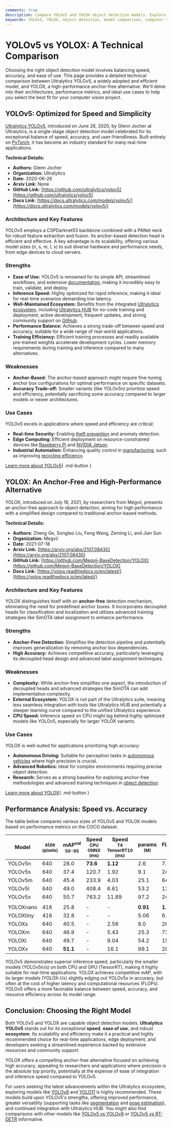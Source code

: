 ```yaml
---
comments: true
description: Compare YOLOv5 and YOLOX object detection models. Explore performance metrics, strengths, weaknesses, and use cases to choose the best fit for your needs.
keywords: YOLOv5, YOLOX, object detection, model comparison, computer vision, Ultralytics, anchor-based, anchor-free, real-time detection, AI models
---
```


# YOLOv5 vs YOLOX: A Technical Comparison

Choosing the right object detection model involves balancing speed, accuracy, and ease of use. This page provides a detailed technical comparison between Ultralytics YOLOv5, a widely adopted and efficient model, and YOLOX, a high-performance anchor-free alternative. We'll delve into their architectures, performance metrics, and ideal use cases to help you select the best fit for your computer vision project.

<script async src="https://cdn.jsdelivr.net/npm/chart.js"></script>
<script defer src="../../javascript/benchmark.js"></script>

<canvas id="modelComparisonChart" width="1024" height="400" active-models='["YOLOv5", "YOLOX"]'></canvas>

## YOLOv5: Optimized for Speed and Simplicity

[Ultralytics YOLOv5](https://docs.ultralytics.com/models/yolov5/), introduced on June 26, 2020, by Glenn Jocher at Ultralytics, is a single-stage object detection model celebrated for its exceptional balance of speed, accuracy, and user-friendliness. Built entirely on [PyTorch](https://pytorch.org/), it has become an industry standard for many real-time applications.

**Technical Details:**

- **Authors:** Glenn Jocher
- **Organization:** Ultralytics
- **Date:** 2020-06-26
- **Arxiv Link:** None
- **GitHub Link:** [https://github.com/ultralytics/yolov5](https://github.com/ultralytics/yolov5)
- **Docs Link:** [https://docs.ultralytics.com/models/yolov5/](https://docs.ultralytics.com/models/yolov5/)

### Architecture and Key Features

YOLOv5 employs a CSPDarknet53 backbone combined with a PANet neck for robust feature extraction and fusion. Its anchor-based detection head is efficient and effective. A key advantage is its scalability, offering various model sizes (n, s, m, l, x) to suit diverse hardware and performance needs, from edge devices to cloud servers.

### Strengths

- **Ease of Use:** YOLOv5 is renowned for its simple API, streamlined workflows, and extensive [documentation](https://docs.ultralytics.com/yolov5/), making it incredibly easy to train, validate, and deploy.
- **Inference Speed:** Highly optimized for rapid inference, making it ideal for real-time scenarios demanding low latency.
- **Well-Maintained Ecosystem:** Benefits from the integrated [Ultralytics ecosystem](https://docs.ultralytics.com/), including [Ultralytics HUB](https://www.ultralytics.com/hub) for no-code training and deployment, active development, frequent updates, and strong community support on [GitHub](https://github.com/ultralytics/yolov5).
- **Performance Balance:** Achieves a strong trade-off between speed and accuracy, suitable for a wide range of real-world applications.
- **Training Efficiency:** Efficient training processes and readily available pre-trained weights accelerate development cycles. Lower memory requirements during training and inference compared to many alternatives.

### Weaknesses

- **Anchor-Based:** The anchor-based approach might require fine-tuning anchor box configurations for optimal performance on specific datasets.
- **Accuracy Trade-off:** Smaller variants (like YOLOv5n) prioritize speed and efficiency, potentially sacrificing some accuracy compared to larger models or newer architectures.

### Use Cases

YOLOv5 excels in applications where speed and efficiency are critical:

- **Real-time Security:** Enabling [theft prevention](https://www.ultralytics.com/blog/computer-vision-for-theft-prevention-enhancing-security) and anomaly detection.
- **Edge Computing:** Efficient deployment on resource-constrained devices like [Raspberry Pi](https://docs.ultralytics.com/guides/raspberry-pi/) and [NVIDIA Jetson](https://docs.ultralytics.com/guides/nvidia-jetson/).
- **Industrial Automation:** Enhancing quality control in [manufacturing](https://www.ultralytics.com/blog/improving-manufacturing-with-computer-vision), such as improving [recycling efficiency](https://www.ultralytics.com/blog/recycling-efficiency-the-power-of-vision-ai-in-automated-sorting).

[Learn more about YOLOv5](https://docs.ultralytics.com/models/yolov5/){ .md-button }

## YOLOX: An Anchor-Free and High-Performance Alternative

YOLOX, introduced on July 18, 2021, by researchers from Megvii, presents an anchor-free approach to object detection, aiming for high performance with a simplified design compared to traditional anchor-based methods.

**Technical Details:**

- **Authors:** Zheng Ge, Songtao Liu, Feng Wang, Zeming Li, and Jian Sun
- **Organization:** Megvii
- **Date:** 2021-07-18
- **Arxiv Link:** [https://arxiv.org/abs/2107.08430](https://arxiv.org/abs/2107.08430)
- **GitHub Link:** [https://github.com/Megvii-BaseDetection/YOLOX](https://github.com/Megvii-BaseDetection/YOLOX)
- **Docs Link:** [https://yolox.readthedocs.io/en/latest/](https://yolox.readthedocs.io/en/latest/)

### Architecture and Key Features

YOLOX distinguishes itself with an **anchor-free** detection mechanism, eliminating the need for predefined anchor boxes. It incorporates decoupled heads for classification and localization and utilizes advanced training strategies like SimOTA label assignment to enhance performance.

### Strengths

- **Anchor-Free Detection:** Simplifies the detection pipeline and potentially improves generalization by removing anchor box dependencies.
- **High Accuracy:** Achieves competitive accuracy, particularly leveraging its decoupled head design and advanced label assignment techniques.

### Weaknesses

- **Complexity:** While anchor-free simplifies one aspect, the introduction of decoupled heads and advanced strategies like SimOTA can add implementation complexity.
- **External Ecosystem:** YOLOX is not part of the Ultralytics suite, meaning less seamless integration with tools like Ultralytics HUB and potentially a steeper learning curve compared to the unified Ultralytics experience.
- **CPU Speed:** Inference speed on CPU might lag behind highly optimized models like YOLOv5, especially for larger YOLOX variants.

### Use Cases

YOLOX is well-suited for applications prioritizing high accuracy:

- **Autonomous Driving:** Suitable for perception tasks in [autonomous vehicles](https://www.ultralytics.com/solutions/ai-in-automotive) where high precision is crucial.
- **Advanced Robotics:** Ideal for complex environments requiring precise object detection.
- **Research:** Serves as a strong baseline for exploring anchor-free methodologies and advanced training techniques in [object detection](https://www.ultralytics.com/glossary/object-detection).

[Learn more about YOLOX](https://yolox.readthedocs.io/en/latest/){ .md-button }

## Performance Analysis: Speed vs. Accuracy

The table below compares various sizes of YOLOv5 and YOLOX models based on performance metrics on the COCO dataset.

| Model     | size<br><sup>(pixels) | mAP<sup>val<br>50-95 | Speed<br><sup>CPU ONNX<br>(ms) | Speed<br><sup>T4 TensorRT10<br>(ms) | params<br><sup>(M) | FLOPs<br><sup>(B) |
| --------- | --------------------- | -------------------- | ------------------------------ | ----------------------------------- | ------------------ | ----------------- |
| YOLOv5n   | 640                   | 28.0                 | **73.6**                       | **1.12**                            | 2.6                | 7.7               |
| YOLOv5s   | 640                   | 37.4                 | 120.7                          | 1.92                                | 9.1                | 24.0              |
| YOLOv5m   | 640                   | 45.4                 | 233.9                          | 4.03                                | 25.1               | 64.2              |
| YOLOv5l   | 640                   | 49.0                 | 408.4                          | 6.61                                | 53.2               | 135.0             |
| YOLOv5x   | 640                   | 50.7                 | 763.2                          | 11.89                               | 97.2               | 246.4             |
|           |                       |                      |                                |                                     |                    |                   |
| YOLOXnano | 416                   | 25.8                 | -                              | -                                   | **0.91**           | **1.08**          |
| YOLOXtiny | 416                   | 32.8                 | -                              | -                                   | 5.06               | 6.45              |
| YOLOXs    | 640                   | 40.5                 | -                              | 2.56                                | 9.0                | 26.8              |
| YOLOXm    | 640                   | 46.9                 | -                              | 5.43                                | 25.3               | 73.8              |
| YOLOXl    | 640                   | 49.7                 | -                              | 9.04                                | 54.2               | 155.6             |
| YOLOXx    | 640                   | **51.1**             | -                              | 16.1                                | 99.1               | 281.9             |

YOLOv5 demonstrates superior inference speed, particularly the smaller models (YOLOv5n/s) on both CPU and GPU (TensorRT), making it highly suitable for real-time applications. YOLOX achieves competitive mAP, with its larger models (YOLOX-l/x) slightly edging out YOLOv5x in accuracy, but often at the cost of higher latency and computational resources (FLOPs). YOLOv5 offers a more favorable balance between speed, accuracy, and resource efficiency across its model range.

## Conclusion: Choosing the Right Model

Both YOLOv5 and YOLOX are capable object detection models. **Ultralytics YOLOv5** stands out for its exceptional **speed**, **ease of use**, and robust **ecosystem**. Its scalability and efficiency make it a practical and highly recommended choice for real-time applications, edge deployment, and developers seeking a streamlined experience backed by extensive resources and community support.

YOLOX offers a compelling anchor-free alternative focused on achieving high accuracy, appealing to researchers and applications where precision is the absolute top priority, potentially at the expense of ease of integration and inference speed compared to YOLOv5.

For users seeking the latest advancements within the Ultralytics ecosystem, exploring models like [YOLOv8](https://docs.ultralytics.com/models/yolov8/) and [YOLO11](https://docs.ultralytics.com/models/yolo11/) is highly recommended. These models build upon YOLOv5's strengths, offering improved performance, greater versatility (supporting tasks like [segmentation](https://docs.ultralytics.com/tasks/segment/) and [pose estimation](https://docs.ultralytics.com/tasks/pose/)), and continued integration with Ultralytics HUB. You might also find comparisons with other models like [YOLOv5 vs YOLOv8](https://docs.ultralytics.com/compare/yolov5-vs-yolov8/) or [YOLOv5 vs RT-DETR](https://docs.ultralytics.com/compare/yolov5-vs-rtdetr/) informative.
